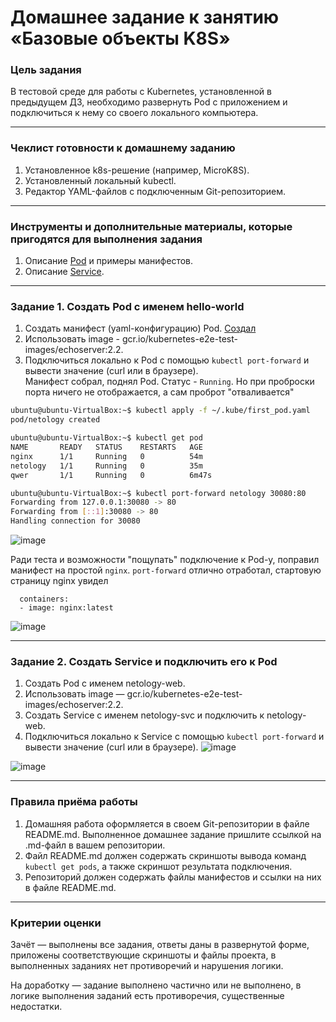 # Домашнее задание к занятию «Базовые объекты K8S»

### Цель задания

В тестовой среде для работы с Kubernetes, установленной в предыдущем ДЗ, необходимо развернуть Pod с приложением и подключиться к нему со своего локального компьютера. 

------

### Чеклист готовности к домашнему заданию

1. Установленное k8s-решение (например, MicroK8S).
2. Установленный локальный kubectl.
3. Редактор YAML-файлов с подключенным Git-репозиторием.

------

### Инструменты и дополнительные материалы, которые пригодятся для выполнения задания

1. Описание [Pod](https://kubernetes.io/docs/concepts/workloads/pods/) и примеры манифестов.
2. Описание [Service](https://kubernetes.io/docs/concepts/services-networking/service/).

------

### Задание 1. Создать Pod с именем hello-world

1. Создать манифест (yaml-конфигурацию) Pod. 
[Создал](https://github.com/AlekseyDrobnyi/netology_devops/blob/main/12.2/first_pod.yaml)
2. Использовать image - gcr.io/kubernetes-e2e-test-images/echoserver:2.2.
3. Подключиться локально к Pod с помощью `kubectl port-forward` и вывести значение (curl или в браузере).  
Манифест собрал, поднял Pod. Статус - `Running`. Но при проброски порта ничего не отображается, а сам проброт "отваливается"

```bash
ubuntu@ubuntu-VirtualBox:~$ kubectl apply -f ~/.kube/first_pod.yaml
pod/netology created

ubuntu@ubuntu-VirtualBox:~$ kubectl get pod
NAME       READY   STATUS    RESTARTS   AGE
nginx      1/1     Running   0          54m
netology   1/1     Running   0          35m
qwer       1/1     Running   0          6m47s

ubuntu@ubuntu-VirtualBox:~$ kubectl port-forward netology 30080:80
Forwarding from 127.0.0.1:30080 -> 80
Forwarding from [::1]:30080 -> 80
Handling connection for 30080
```
![image](https://user-images.githubusercontent.com/99823951/225023589-f54dc50a-432c-43c1-b2ce-61c0c588df40.png)

Ради теста и возможности "пощупать" подключение к Pod-у, поправил манифест на простой `nginx`. 
`port-forward` отлично отработал, стартовую страницу nginx увидел
```
  containers:
  - image: nginx:latest
```

![image](https://user-images.githubusercontent.com/99823951/225020658-df576039-3b76-40bd-b70f-c8505943e460.png)

------

### Задание 2. Создать Service и подключить его к Pod

1. Создать Pod с именем netology-web.
2. Использовать image — gcr.io/kubernetes-e2e-test-images/echoserver:2.2.
3. Создать Service с именем netology-svc и подключить к netology-web.
4. Подключиться локально к Service с помощью `kubectl port-forward` и вывести значение (curl или в браузере).
![image](https://user-images.githubusercontent.com/99823951/225018342-e5cc42e8-3f96-4b23-93d6-e600173dc1fd.png)

![image](https://user-images.githubusercontent.com/99823951/225021022-3a2f4814-8594-4265-a160-370b876361fc.png)

------

### Правила приёма работы

1. Домашняя работа оформляется в своем Git-репозитории в файле README.md. Выполненное домашнее задание пришлите ссылкой на .md-файл в вашем репозитории.
2. Файл README.md должен содержать скриншоты вывода команд `kubectl get pods`, а также скриншот результата подключения.
3. Репозиторий должен содержать файлы манифестов и ссылки на них в файле README.md.

------

### Критерии оценки
Зачёт — выполнены все задания, ответы даны в развернутой форме, приложены соответствующие скриншоты и файлы проекта, в выполненных заданиях нет противоречий и нарушения логики.

На доработку — задание выполнено частично или не выполнено, в логике выполнения заданий есть противоречия, существенные недостатки.
